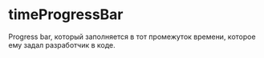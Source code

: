# timeProgressBar
Progress bar, который заполняется в тот промежуток времени, которое ему задал разработчик в коде.
